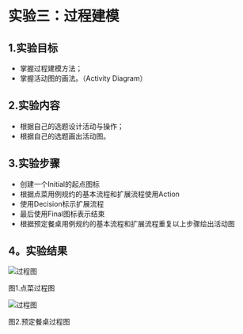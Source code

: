 # 实验三：过程建模

## 1.实验目标

- 掌握过程建模方法；
- 掌握活动图的画法。（Activity Diagram）

## 2.实验内容

- 根据自己的选题设计活动与操作；
- 根据自己的选题画出活动图。

## 3.实验步骤

- 创建一个Initial的起点图标
- 根据点菜用例规约的基本流程和扩展流程使用Action
- 使用Decision标示扩展流程
- 最后使用Final图标表示结束
- 根据预定餐桌用例规约的基本流程和扩展流程重复以上步骤绘出活动图

## 4。实验结果
 ![过程图](./lab3_ActivityDiagram1.jpg)  
  
  图1.点菜过程图

 ![过程图](./lab3_ActivityDiagram2.jpg)  
 
  图2.预定餐桌过程图
